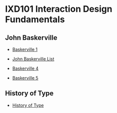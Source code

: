 IXD101 Interaction Design Fundamentals
======================================

John Baskerville
----------------
- [Baskerville 1](https://liammcevoyixd.github.io/john_baskerville/baskerville1.html)

- [John Baskerville List](https://liammcevoyixd.github.io/john_baskerville/baskerville2.html)

- [Baskerville 4](https://liammcevoyixd.github.io/john_baskerville/baskerville4.html)

- [Baskerville 5](https://liammcevoyixd.github.io/john_baskerville/baskerville5.html)

History of Type
---------------

- [History of Type](https://liammcevoyixd.github.io/john_baskerville/history_of_type1.html)


